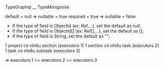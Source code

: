 TypeGraphql \_\_ TypeMongoose

default = null => nullable = true
required = true => nullable = false

- If the type of field is ObjectId (ex: Ref<User>,...), set the default as null;
- If the type of field is ObjectId[] (ex: Ref<User>[],...), set the default as [];
- If the type of field is String, set the default as "";

<!-- Todos -->

1 project có nhiều section (executors 1)
1 section có nhiều task (executors 2)
1 task có nhiều subtask (executors 3)

=> executors 1 >= executors 2 >= executors 3
